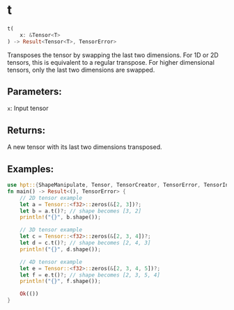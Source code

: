 # t
```rust
t(
    x: &Tensor<T>
) -> Result<Tensor<T>, TensorError>
```
Transposes the tensor by swapping the last two dimensions. For 1D or 2D tensors, this is equivalent to a regular transpose. For higher dimensional tensors, only the last two dimensions are swapped.

## Parameters:
`x`: Input tensor

## Returns:
A new tensor with its last two dimensions transposed.

## Examples:
```rust
use hpt::{ShapeManipulate, Tensor, TensorCreator, TensorError, TensorInfo};
fn main() -> Result<(), TensorError> {
    // 2D tensor example
    let a = Tensor::<f32>::zeros(&[2, 3])?;
    let b = a.t()?; // shape becomes [3, 2]
    println!("{}", b.shape());

    // 3D tensor example
    let c = Tensor::<f32>::zeros(&[2, 3, 4])?;
    let d = c.t()?; // shape becomes [2, 4, 3]
    println!("{}", d.shape());

    // 4D tensor example
    let e = Tensor::<f32>::zeros(&[2, 3, 4, 5])?;
    let f = e.t()?; // shape becomes [2, 3, 5, 4]
    println!("{}", f.shape());

    Ok(())
}
```